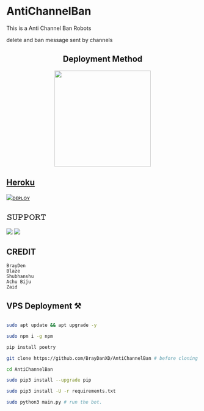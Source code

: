# AntiChannelBan
This is a Anti Channel Ban Robots 

delete and ban message sent by channels

<h2 align="center">
   Deployment Method
</h2>

<p align="center">
<a href="https://railway.app/new/template?template=https://github.com/BrayDanXD/AntiChannelBan&envs=BOT_TOKEN%2CAPI_ID%2CAPI_HASH%2Cparse_mode"><img src="https://img.shields.io/badge/Deploy%20To%20Railway-blackwhite?style=for-the-badge&logo=railway" width="252""/</a>

## Heroku 

[![ ᴅᴇᴘʟᴏʏ](https://www.herokucdn.com/deploy/button.svg)](https://heroku.com/deploy?template=https://github.com/kuralsiz47/AntiChannelBan.git)

## 𝚂𝚄𝙿𝙿𝙾𝚁𝚃 
                          
<a href="https://t.me/decodesupport"><img src="https://img.shields.io/badge/Join-SUPPORT%20GROUP-red.svg?logo=Telegram"></a>
<a href="https://t.me/deecodebots"><img src="https://img.shields.io/badge/Join-SUPPORT%20CHANNEL-red.svg?logo=Telegram"></a>

## CREDIT
```
BrayDen
Blaze
Shubhanshu
Achu Biju
Zaid
```


## VPS Deployment ⚒️

```sh

sudo apt update && apt upgrade -y

sudo npm i -g npm

pip install poetry

git clone https://github.com/BrayDanXD/AntiChannelBan # before cloning fork repo and fill All wars first

cd AntiChannelBan

sudo pip3 install --upgrade pip

sudo pip3 install -U -r requirements.txt

sudo python3 main.py # run the bot.

```
